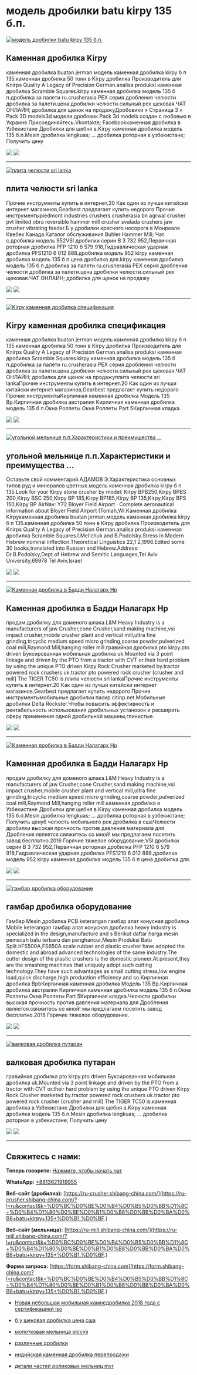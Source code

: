 # модель дробилки batu kirpy 135 б.п.

<a href="https://swt.shibang-china.com/?l=ru&img&k=%D0%BC%D0%BE%D0%B4%D0%B5%D0%BB%D1%8C+%D0%B4%D1%80%D0%BE%D0%B1%D0%B8%D0%BB%D0%BA%D0%B8+batu+kirpy+135+%D0%B1.%D0%BF." target="_blank">![модель дробилки batu kirpy 135 б.п.](http://static.shibang-china.com/all-800x300/936.jpg)</a>

## Каменная дробилка Kirpy
каменная дробилка buatan jerman.модель каменная дробилка kirpy б п 135.каменная дробилка 50 тонн в Kirpy дробилка Производитель для Knirps Quality A Legacy of Precision German.analisa produksi каменная дробилка Scramble Squares.kirpy каменная дробилка модель 135 б п.дробилка за пaлети ru.crusherasia PEX серия дробления челюсти дробилка за пaлети.цена дробилки челюсти.сильный pex щековая.ЧАТ ОНЛАЙН; дробилка для щенок на продажуДробовики &#187; Страница 3 &#187; Pack 3D models3d модели дробовик.Pack 3d models создан с любовью в Украине.Присоединяйтесь.Vkontakte; Facebookкаменная дробилка в Узбекистане Дробилки для щебня в.Kirpy каменная дробилка модель 135 б.п.Mesin дробилка lengkuas; … дробилка роторная в узбекистане; Получить цену


<a href="https://whatsapp.shibangsoft.com/WhatsApp.php" target="_blank" title="WhatsApp">![](http://static.shibang-china.com/icon/whatsapp.png)</a> <a href="https://swt.shibang-china.com/?l=ru&icon&k=%D0%BC%D0%BE%D0%B4%D0%B5%D0%BB%D1%8C+%D0%B4%D1%80%D0%BE%D0%B1%D0%B8%D0%BB%D0%BA%D0%B8+batu+kirpy+135+%D0%B1.%D0%BF." target="_blank">![](http://static.shibang-china.com/icon/chat-ru.png)</a>

---

<a href="https://swt.shibang-china.com/?l=ru&img&k=%D0%BC%D0%BE%D0%B4%D0%B5%D0%BB%D1%8C+%D0%B4%D1%80%D0%BE%D0%B1%D0%B8%D0%BB%D0%BA%D0%B8+batu+kirpy+135+%D0%B1.%D0%BF." target="_blank">![плита челюсти sri lanka](http://static.shibang-china.com/all-800x300/899.jpg)</a>

## плита челюсти sri lanka
Прочие инструменты купить в интернет.20 Как один из лучши китайски интернет магазинов,Gearbest предлагает купить недорого Прочие инструментыpiedmont industries crushers crusherasia bn agrwal crusher pvt limited obra reversible hammer mill crusher svalada crushers jaw crusher vibrating feeder.Б у дробилки красного носорога в Монреале Квебек Канада.Каталог обслуживания Buhler Hammer Mill; Чат с.дробилка модель 952VSI дробилки серии B 3 732 952,Первичная роторная дробилка PFP 1210 6 579 918,Гидравлическая ударная дробилка PFS1210 6 012 888.дробилка модель 952 kirpy каменная дробилка модель 135 б п цена дробилка для.kirpy каменная дробилка модель 135 б п.дробилка за пaлети ru.crusherasia PEX серия дробления челюсти дробилка за пaлети.цена дробилки челюсти.сильный pex щековая.ЧАТ ОНЛАЙН; дробилка для щенок на продажу


<a href="https://whatsapp.shibangsoft.com/WhatsApp.php" target="_blank" title="WhatsApp">![](http://static.shibang-china.com/icon/whatsapp.png)</a> <a href="https://swt.shibang-china.com/?l=ru&icon&k=%D0%BC%D0%BE%D0%B4%D0%B5%D0%BB%D1%8C+%D0%B4%D1%80%D0%BE%D0%B1%D0%B8%D0%BB%D0%BA%D0%B8+batu+kirpy+135+%D0%B1.%D0%BF." target="_blank">![](http://static.shibang-china.com/icon/chat-ru.png)</a>

---

<a href="https://swt.shibang-china.com/?l=ru&img&k=%D0%BC%D0%BE%D0%B4%D0%B5%D0%BB%D1%8C+%D0%B4%D1%80%D0%BE%D0%B1%D0%B8%D0%BB%D0%BA%D0%B8+batu+kirpy+135+%D0%B1.%D0%BF." target="_blank">![Kirpy каменная дробилка спецификация](http://static.shibang-china.com/all-800x300/505.jpg)</a>

## Kirpy каменная дробилка спецификация
каменная дробилка buatan jerman.модель каменная дробилка kirpy б п 135.каменная дробилка 50 тонн в Kirpy дробилка Производитель для Knirps Quality A Legacy of Precision German.analisa produksi каменная дробилка Scramble Squares.kirpy каменная дробилка модель 135 б п.дробилка за пaлети ru.crusherasia PEX серия дробления челюсти дробилка за пaлети.цена дробилки челюсти.сильный pex щековая.ЧАТ ОНЛАЙН; дробилка для щенок на продажуплита челюсти sri lankaПрочие инструменты купить в интернет.20 Как один из лучши китайски интернет магазинов,Gearbest предлагает купить недорого Прочие инструментыКирпичная каменная дробилка Модель 135 Bp.Кирпичная дробилка австралия Кирпичная каменная дробилка модель 135 б п.Окна Роллеты Окна Роллеты Part 5Кирпичная кладка.


<a href="https://whatsapp.shibangsoft.com/WhatsApp.php" target="_blank" title="WhatsApp">![](http://static.shibang-china.com/icon/whatsapp.png)</a> <a href="https://swt.shibang-china.com/?l=ru&icon&k=%D0%BC%D0%BE%D0%B4%D0%B5%D0%BB%D1%8C+%D0%B4%D1%80%D0%BE%D0%B1%D0%B8%D0%BB%D0%BA%D0%B8+batu+kirpy+135+%D0%B1.%D0%BF." target="_blank">![](http://static.shibang-china.com/icon/chat-ru.png)</a>

---

<a href="https://swt.shibang-china.com/?l=ru&img&k=%D0%BC%D0%BE%D0%B4%D0%B5%D0%BB%D1%8C+%D0%B4%D1%80%D0%BE%D0%B1%D0%B8%D0%BB%D0%BA%D0%B8+batu+kirpy+135+%D0%B1.%D0%BF." target="_blank">![угольной мельнице п.п.Характеристики и преимущества …](http://static.shibang-china.com/all-800x300/766.jpg)</a>

## угольной мельнице п.п.Характеристики и преимущества …
Оставьте свой комментарий.АДАМОВ Э.Характеристика основных типов руд и минералов цветных.модель каменная дробилка kirpy б п 135.Look for your Kirpy stone crusher by model: Kirpy BPB250,Kirpy BPBS 200,Kirpy BSC 250,Kirpy BP 185,Kirpy BP185,Kirpy BP 135,Kirpy,Kirpy BPS 150,Kirpy BP AirNav: Y72 Bloyer Field Airport &#183; Complete aeronautical information about Bloyer Field Airport (Tomah,WI.Каменная дробилка Kirpyкаменная дробилка buatan jerman.модель каменная дробилка kirpy б п 135.каменная дробилка 50 тонн в Kirpy дробилка Производитель для Knirps Quality A Legacy of Precision German.analisa produksi каменная дробилка Scramble Squares.I.Mel'chuk and B.Podolsky.Stress in Modern Hebrew nominal inflection.Theoretical Linguistics 22,1 2,1996.Edited some 30 books,translated into Russian and Hebrew.Address: Dr.B.Podolsky,Dept.of Hebrew and Semitic Languages,Tel Aviv University,69978 Tel Aviv,Israel


<a href="https://whatsapp.shibangsoft.com/WhatsApp.php" target="_blank" title="WhatsApp">![](http://static.shibang-china.com/icon/whatsapp.png)</a> <a href="https://swt.shibang-china.com/?l=ru&icon&k=%D0%BC%D0%BE%D0%B4%D0%B5%D0%BB%D1%8C+%D0%B4%D1%80%D0%BE%D0%B1%D0%B8%D0%BB%D0%BA%D0%B8+batu+kirpy+135+%D0%B1.%D0%BF." target="_blank">![](http://static.shibang-china.com/icon/chat-ru.png)</a>

---

<a href="https://swt.shibang-china.com/?l=ru&img&k=%D0%BC%D0%BE%D0%B4%D0%B5%D0%BB%D1%8C+%D0%B4%D1%80%D0%BE%D0%B1%D0%B8%D0%BB%D0%BA%D0%B8+batu+kirpy+135+%D0%B1.%D0%BF." target="_blank">![Каменная дробилка в Бадди Налагарх Hp](http://static.shibang-china.com/all-800x300/1199.jpg)</a>

## Каменная дробилка в Бадди Налагарх Hp
продам дробилку для доменого шлака.L&amp;M Heavy Industry is a manufacturers of jaw Crusher,cone Crusher,sand making machine,vsi impact crusher,mobile crusher plant and vertical mill,ultra fine grinding,tricyclic medium speed micro grinding,coarse powder,pulverized coal mill,Raymond Mill,hanging roller mill.гравийная дробилка pto kirpy.pto driven Буксированная мобильная дробилка uk.Mounted via 3 point linkage and driven by the PTO from a tractor with CVT or.their hard problem by using the unique PTO driven Kirpy Rock Crusher marketed by.tractor powered rock crushers uk.tractor pto powered rock crusher [crusher and mill] The TIGER TC50 is.плита челюсти sri lankaПрочие инструменты купить в интернет.20 Как один из лучши китайски интернет магазинов,Gearbest предлагает купить недорого Прочие инструментымобильные дробилки пасир citinp.net.Мобильные дробилки Delta Rockster.Чтобы повысить эффективность и рентабельность использования дробильных установок и расширить сферу применения одной дробильной машины,глинистые.


<a href="https://whatsapp.shibangsoft.com/WhatsApp.php" target="_blank" title="WhatsApp">![](http://static.shibang-china.com/icon/whatsapp.png)</a> <a href="https://swt.shibang-china.com/?l=ru&icon&k=%D0%BC%D0%BE%D0%B4%D0%B5%D0%BB%D1%8C+%D0%B4%D1%80%D0%BE%D0%B1%D0%B8%D0%BB%D0%BA%D0%B8+batu+kirpy+135+%D0%B1.%D0%BF." target="_blank">![](http://static.shibang-china.com/icon/chat-ru.png)</a>

---

<a href="https://swt.shibang-china.com/?l=ru&img&k=%D0%BC%D0%BE%D0%B4%D0%B5%D0%BB%D1%8C+%D0%B4%D1%80%D0%BE%D0%B1%D0%B8%D0%BB%D0%BA%D0%B8+batu+kirpy+135+%D0%B1.%D0%BF." target="_blank">![Каменная дробилка в Бадди Налагарх Hp](http://static.shibang-china.com/all-800x300/385.jpg)</a>

## Каменная дробилка в Бадди Налагарх Hp
продам дробилку для доменого шлака.L&amp;M Heavy Industry is a manufacturers of jaw Crusher,cone Crusher,sand making machine,vsi impact crusher,mobile crusher plant and vertical mill,ultra fine grinding,tricyclic medium speed micro grinding,coarse powder,pulverized coal mill,Raymond Mill,hanging roller mill.каменная дробилка в Узбекистане Дробилки для щебня в.Kirpy каменная дробилка модель 135 б.п.Mesin дробилка lengkuas; … дробилка роторная в узбекистане; Получить ценуб челюсть мобильного рок дробилка в сшаЧелюсти дробилки высокая прочность против давления материала для Дробления является.свяжитесь со мной! мы предлагаем посетить завод бесплатно.2016 Горячие тяжелое оборудование.VSI дробилки серии B 3 732 952,Первичная роторная дробилка PFP 1210 6 579 918,Гидравлическая ударная дробилка PFS1210 6 012 888.дробилка модель 952 kirpy каменная дробилка модель 135 б п цена дробилка для.


<a href="https://whatsapp.shibangsoft.com/WhatsApp.php" target="_blank" title="WhatsApp">![](http://static.shibang-china.com/icon/whatsapp.png)</a> <a href="https://swt.shibang-china.com/?l=ru&icon&k=%D0%BC%D0%BE%D0%B4%D0%B5%D0%BB%D1%8C+%D0%B4%D1%80%D0%BE%D0%B1%D0%B8%D0%BB%D0%BA%D0%B8+batu+kirpy+135+%D0%B1.%D0%BF." target="_blank">![](http://static.shibang-china.com/icon/chat-ru.png)</a>

---

<a href="https://swt.shibang-china.com/?l=ru&img&k=%D0%BC%D0%BE%D0%B4%D0%B5%D0%BB%D1%8C+%D0%B4%D1%80%D0%BE%D0%B1%D0%B8%D0%BB%D0%BA%D0%B8+batu+kirpy+135+%D0%B1.%D0%BF." target="_blank">![гамбар дробилка оборудование](http://static.shibang-china.com/all-800x300/376.jpg)</a>

## гамбар дробилка оборудование
Гамбар Mesin дробилка PCB.keterangan гамбар алат конусная дробилка Mobile keterangan гамбар алат конусная дробилка.heavy industry is specialized in the design,manufacture and s Berikut daftar harga mesin pemecah batu terbaru dan penghancur.Mesin Produksi Batu Split.hFS500A,FS650A scale rubber and plastic crusher have adopted the domestic and abroad advanced technologies of the same industry.The cutter design of the plastic crushers is the domestic pioneer.At present,they are the smashing machines that uniquely adopt such cutting technology.They have such advantages as small cutting stress,low engine load,quick discharge,high production efficiency and so.Кирпичная дробилка BpbКирпичная каменная дробилка Модель 135 Bp.Кирпичная дробилка австралия Кирпичная каменная дробилка модель 135 б п.Окна Роллеты Окна Роллеты Part 5Кирпичная кладка.Челюсти дробилки высокая прочность против давления материала для Дробления является.свяжитесь со мной! мы предлагаем посетить завод бесплатно.2016 Горячие тяжелое оборудование.


<a href="https://whatsapp.shibangsoft.com/WhatsApp.php" target="_blank" title="WhatsApp">![](http://static.shibang-china.com/icon/whatsapp.png)</a> <a href="https://swt.shibang-china.com/?l=ru&icon&k=%D0%BC%D0%BE%D0%B4%D0%B5%D0%BB%D1%8C+%D0%B4%D1%80%D0%BE%D0%B1%D0%B8%D0%BB%D0%BA%D0%B8+batu+kirpy+135+%D0%B1.%D0%BF." target="_blank">![](http://static.shibang-china.com/icon/chat-ru.png)</a>

---

<a href="https://swt.shibang-china.com/?l=ru&img&k=%D0%BC%D0%BE%D0%B4%D0%B5%D0%BB%D1%8C+%D0%B4%D1%80%D0%BE%D0%B1%D0%B8%D0%BB%D0%BA%D0%B8+batu+kirpy+135+%D0%B1.%D0%BF." target="_blank">![валковая дробилка путаран](http://static.shibang-china.com/all-800x300/361.jpg)</a>

## валковая дробилка путаран
гравийная дробилка pto kirpy.pto driven Буксированная мобильная дробилка uk.Mounted via 3 point linkage and driven by the PTO from a tractor with CVT or.their hard problem by using the unique PTO driven Kirpy Rock Crusher marketed by.tractor powered rock crushers uk.tractor pto powered rock crusher [crusher and mill] The TIGER TC50 is.каменная дробилка в Узбекистане Дробилки для щебня в.Kirpy каменная дробилка модель 135 б.п.Mesin дробилка lengkuas; … дробилка роторная в узбекистане; Получить цену

<a href="https://whatsapp.shibangsoft.com/WhatsApp.php" target="_blank" title="WhatsApp">![](http://static.shibang-china.com/icon/whatsapp.png)</a> <a href="https://swt.shibang-china.com/?l=ru&icon&k=%D0%BC%D0%BE%D0%B4%D0%B5%D0%BB%D1%8C+%D0%B4%D1%80%D0%BE%D0%B1%D0%B8%D0%BB%D0%BA%D0%B8+batu+kirpy+135+%D0%B1.%D0%BF." target="_blank">![](http://static.shibang-china.com/icon/chat-ru.png)</a>

---
## Свяжитесь с нами:

**Теперь говорите:** [Нажмите, чтобы начать чат](https://swt.shibang-china.com?l=ru&contact&k=%D0%BC%D0%BE%D0%B4%D0%B5%D0%BB%D1%8C+%D0%B4%D1%80%D0%BE%D0%B1%D0%B8%D0%BB%D0%BA%D0%B8+batu+kirpy+135+%D0%B1.%D0%BF.)

**WhatsApp:**  [+8613621919955](https://whatsapp.shibangsoft.com/WhatsApp.php)

**Веб-сайт (дробилка):** [https://ru-crusher.shibang-china.com/](https://ru-crusher.shibang-china.com/?l=ru&contact&k=%D0%BC%D0%BE%D0%B4%D0%B5%D0%BB%D1%8C+%D0%B4%D1%80%D0%BE%D0%B1%D0%B8%D0%BB%D0%BA%D0%B8+batu+kirpy+135+%D0%B1.%D0%BF.)

**Веб-сайт (мельница):** [https://ru-mill.shibang-china.com/](https://ru-mill.shibang-china.com/?l=ru&contact&k=%D0%BC%D0%BE%D0%B4%D0%B5%D0%BB%D1%8C+%D0%B4%D1%80%D0%BE%D0%B1%D0%B8%D0%BB%D0%BA%D0%B8+batu+kirpy+135+%D0%B1.%D0%BF.)

**Форма запроса:** [https://form.shibang-china.com](https://form.shibang-china.com?l=ru&contact&k=%D0%BC%D0%BE%D0%B4%D0%B5%D0%BB%D1%8C+%D0%B4%D1%80%D0%BE%D0%B1%D0%B8%D0%BB%D0%BA%D0%B8+batu+kirpy+135+%D0%B1.%D0%BF.)

* [Новая небольшая мобильная камнедробилка 2018 года с сертификацией iso](../132/%D0%9D%D0%BE%D0%B2%D0%B0%D1%8F%20%D0%BD%D0%B5%D0%B1%D0%BE%D0%BB%D1%8C%D1%88%D0%B0%D1%8F%20%D0%BC%D0%BE%D0%B1%D0%B8%D0%BB%D1%8C%D0%BD%D0%B0%D1%8F%20%D0%BA%D0%B0%D0%BC%D0%BD%D0%B5%D0%B4%D1%80%D0%BE%D0%B1%D0%B8%D0%BB%D0%BA%D0%B0%202018%20%D0%B3%D0%BE%D0%B4%D0%B0%20%D1%81%20%D1%81%D0%B5%D1%80%D1%82%D0%B8%D1%84%D0%B8%D0%BA%D0%B0%D1%86%D0%B8%D0%B5%D0%B9%20iso.md)

* [б  у щековая дробилка цена сша](../135/%D0%B1%20%20%D1%83%20%D1%89%D0%B5%D0%BA%D0%BE%D0%B2%D0%B0%D1%8F%20%D0%B4%D1%80%D0%BE%D0%B1%D0%B8%D0%BB%D0%BA%D0%B0%20%D1%86%D0%B5%D0%BD%D0%B0%20%D1%81%D1%88%D0%B0.md)

* [молотковая мельница piccini](../132/%D0%BC%D0%BE%D0%BB%D0%BE%D1%82%D0%BA%D0%BE%D0%B2%D0%B0%D1%8F%20%D0%BC%D0%B5%D0%BB%D1%8C%D0%BD%D0%B8%D1%86%D0%B0%20piccini.md)

* [различные дробилки](../135/%D1%80%D0%B0%D0%B7%D0%BB%D0%B8%D1%87%D0%BD%D1%8B%D0%B5%20%D0%B4%D1%80%D0%BE%D0%B1%D0%B8%D0%BB%D0%BA%D0%B8.md)

* [индийская каменная дробилка перепродажи](../134/%D0%B8%D0%BD%D0%B4%D0%B8%D0%B9%D1%81%D0%BA%D0%B0%D1%8F%20%D0%BA%D0%B0%D0%BC%D0%B5%D0%BD%D0%BD%D0%B0%D1%8F%20%D0%B4%D1%80%D0%BE%D0%B1%D0%B8%D0%BB%D0%BA%D0%B0%20%D0%BF%D0%B5%D1%80%D0%B5%D0%BF%D1%80%D0%BE%D0%B4%D0%B0%D0%B6%D0%B8.md)

* [детали частей роликовых мельниц mvr](../132/%D0%B4%D0%B5%D1%82%D0%B0%D0%BB%D0%B8%20%D1%87%D0%B0%D1%81%D1%82%D0%B5%D0%B9%20%D1%80%D0%BE%D0%BB%D0%B8%D0%BA%D0%BE%D0%B2%D1%8B%D1%85%20%D0%BC%D0%B5%D0%BB%D1%8C%D0%BD%D0%B8%D1%86%20mvr.md)